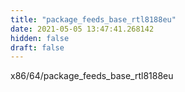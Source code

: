 ```yaml
---
title: "package_feeds_base_rtl8188eu"
date: 2021-05-05 13:47:41.268142
hidden: false
draft: false
---
```


x86/64/package_feeds_base_rtl8188eu

